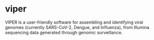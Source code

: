# viper
VIPER is a user-friendly software for assembling and identifying viral genomes (currently SARS-CoV-2, Dengue, and Influenza), from Illumina sequencing data generated through genomic surveillance.

